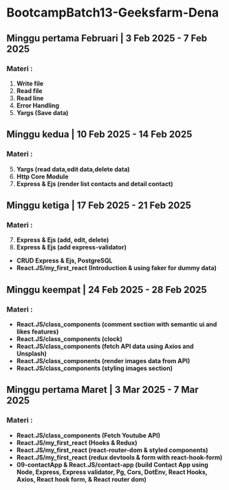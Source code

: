 # BootcampBatch13-Geeksfarm-Dena

## Minggu pertama Februari | 3 Feb 2025 - 7 Feb 2025

### Materi :

1.  **Write file**
2.  **Read file**
3.  **Read line**
4.  **Error Handling**
5.  **Yargs (Save data)**

## Minggu kedua | 10 Feb 2025 - 14 Feb 2025

### Materi :

5.  **Yargs (read data,edit data,delete data)**
6.  **Http Core Module**
7.  **Express & Ejs (render list contacts and detail contact)**

## Minggu ketiga | 17 Feb 2025 - 21 Feb 2025

### Materi :

7.  **Express & Ejs (add, edit, delete)**
8.  **Express & Ejs (add express-validator)**
- **CRUD Express & Ejs, PostgreSQL**
- **React.JS/my_first_react (Introduction & using faker for dummy data)**

## Minggu keempat | 24 Feb 2025 - 28 Feb 2025

### Materi :

- **React.JS/class_components (comment section with semantic ui and likes features)**
- **React.JS/class_components (clock)**
- **React.JS/class_components (fetch API data using Axios and Unsplash)**
- **React.JS/class_components (render images data from API)**
- **React.JS/class_components (styling images section)**

## Minggu pertama Maret | 3 Mar 2025 - 7 Mar 2025

### Materi :

- **React.JS/class_components (Fetch Youtube API)**
- **React.JS/my_first_react (Hooks & Redux)**
- **React.JS/my_first_react (react-router-dom & styled components)**
- **React.JS/my_first_react (redux devtools & form with react-hook-form)**
- **09-contactApp & React.JS/contact-app (build Contact App using Node, Express, Express validator, Pg, Cors, DotEnv, React Hooks, Axios, React hook form, & React router dom)**
